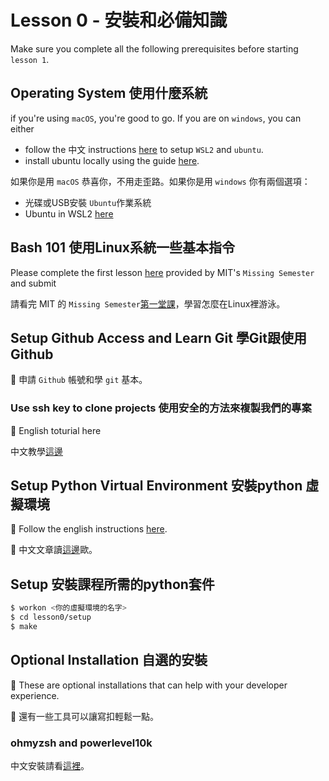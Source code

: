 # Lesson 0 - 安裝和必備知識
Make sure you complete all the following prerequisites before starting `lesson 1`.

## Operating System 使用什麼系統
if you're using `macOS`, you're good to go. If you are on `windows`, you can either
* follow the 中文 instructions [here](https://docs.google.com/document/d/1EFyoKYi9EbRoJIhzJZHb6DwLKQOAy0yQCuj5b2nNQFQ/edit) to setup `WSL2` and `ubuntu`.
* install ubuntu locally using the guide [here](https://ubuntu.com/tutorials/install-ubuntu-desktop#1-overview).

如果你是用 `macOS` 恭喜你，不用走歪路。如果你是用 `windows` 你有兩個選項：
* 光碟或USB安裝 `Ubuntu`作業系統
* Ubuntu in WSL2 [here](https://docs.google.com/document/d/1EFyoKYi9EbRoJIhzJZHb6DwLKQOAy0yQCuj5b2nNQFQ/edit)

## Bash 101 使用Linux系統一些基本指令
Please complete the first lesson [here](https://missing.csail.mit.edu/2020/course-shell/) provided by MIT's `Missing Semester` and submit

請看完 MIT 的 `Missing Semester`[第一堂課](https://missing-semester-zh-hant.github.io/2020/course-shell/)，學習怎麼在Linux裡游泳。

## Setup Github Access and Learn Git 學Git跟使用Github
🚧 申請 `Github` 帳號和學 `git` 基本。

### Use ssh key to clone projects 使用安全的方法來複製我們的專案
🚧 English toturial here

中文教學[這邊](https://www.notion.so/ssh-git-clone-push-f461d03284ef4a99b7a4a3b32ba8247d)

## Setup Python Virtual Environment 安裝python 虛擬環境
🚧 Follow the english instructions [here](https://bootyburglar.medium.com/marie-kondo-your-python-dev-environment-391485be9b3f).

🚧 中文文章讀[這邊](https://www.notion.so/Marie-Kondo-Your-Python-Dev-Environment-e7a202fb78a74d64acacd766e6e18e6a)歐。

## Setup 安裝課程所需的python套件
``` bash
$ workon <你的虛擬環境的名字>
$ cd lesson0/setup
$ make
```

## Optional Installation 自選的安裝
🚧 These are optional installations that can help with your developer experience.

🚧 還有一些工具可以讓寫扣輕鬆一點。
### ohmyzsh and powerlevel10k
中文安裝請看[這裡](https://www.notion.so/terminal-oh-my-zsh-powerlevel10k-ba3aff2bfc3643f1a28600617e677d98)。
